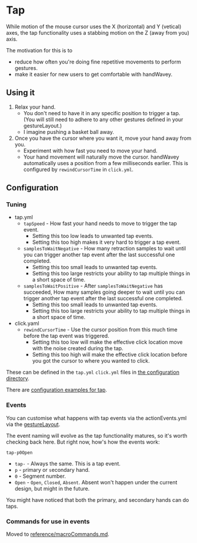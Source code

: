 # Tap

While motion of the mouse cursor uses the X (horizontal) and Y (vetical) axes, the tap functionality uses a stabbing motion on the Z (away from you) axis.

The motivation for this is to

* reduce how often you're doing fine repetitive movements to perform gestures.
* make it easier for new users to get comfortable with handWavey.

## Using it

1. Relax your hand.
    * You don't need to have it in any specific position to trigger a tap. (You will still need to adhere to any other gestures defined in your gestureLayout.)
    * I imagine pushing a basket ball away.
1. Once you have the cursor where you want it, move your hand away from you.
    * Experiment with how fast you need to move your hand.
    * Your hand movement will naturally move the cursor. handWavey automatically uses a position from a few milliseconds earlier. This is configured by `rewindCursorTime` in `click.yml`.

## Configuration

### Tuning

* tap.yml
    * `tapSpeed` - How fast your hand needs to move to trigger the tap event.
        * Setting this too low leads to unwanted tap events.
        * Setting this too high makes it very hard to trigger a tap event.
    * `samplesToWaitNegative` - How many retraction samples to wait until you can trigger another tap event after the last successful one completed.
        * Setting this too small leads to unwanted tap events.
        * Setting this too large restricts your ability to tap multiple things in a short space of time.
    * `samplesToWaitPositive` - After `samplesToWaitNegative` has succeeded, How many samples going deeper to wait until you can trigger another tap event after the last successful one completed.
        * Setting this too small leads to unwanted tap events.
        * Setting this too large restricts your ability to tap multiple things in a short space of time.
* click.yaml
    * `rewindCursorTime` - Use the cursor position from this much time before the tap event was triggered.
        * Setting this too low will make the effective click location move with the noise created during the tap.
        * Setting this too high will make the effective click location before you got the cursor to where you wanted to click.

These can be defined in the `tap.yml` `click.yml` files in [the configuration directory](https://github.com/ksandom/handWavey/blob/main/docs/user/configuration/whereIsMyConfigurationDirectory.md).

There are [configuration examples for tap](https://github.com/ksandom/handWavey/tree/main/examples/tap).

### Events

You can customise what happens with tap events via the actionEvents.yml via the [gestureLayout](https://github.com/ksandom/handWavey/blob/main/docs/user/howTo/createAGestureLayout.md).

The event naming will evolve as the tap functionality matures, so it's worth checking back here. But right now, how's how the events work:

`tap-p0Open`

* `tap-` - Always the same. This is a tap event.
* `p` - `p`rimary or `s`econdary hand.
* `0` - Segment number.
* `Open` - `Open`, `Closed`, `Absent`. Absent won't happen under the current design, but might in the future.

You might have noticed that both the primary, and secondary hands can do taps.

### Commands for use in events

Moved to [reference/macroCommands.md](https://github.com/ksandom/handWavey/blob/main/docs/user/reference/macroCommands.md#gesture-control).

